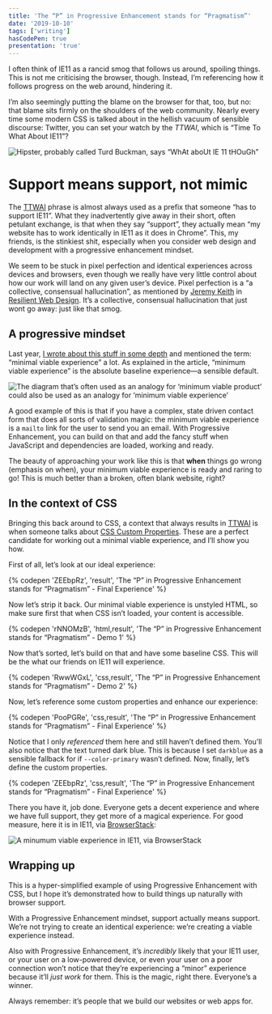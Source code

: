 ```yaml
---
title: 'The “P” in Progressive Enhancement stands for “Pragmatism”'
date: '2019-10-10'
tags: ['writing']
hasCodePen: true
presentation: 'true'
---
```


I often think of IE11 as a rancid smog that follows us around, spoiling things. This is not me criticising the browser, though. Instead, I’m referencing how it follows progress on the web around, hindering it.

I’m also seemingly putting the blame on the browser for that, too, but no: that blame sits firmly on the shoulders of the web community. Nearly every time some modern CSS is talked about in the hellish vacuum of sensible discourse: Twitter, you can set your watch by the <dfn id="ttwa-def">TTWAI</dfn>, which is “Time To What About IE11”?

![Hipster, probably called Turd Buckman, says “WhAt aboUt IE 11 tHOuGh”](https://res.cloudinary.com/andybelldesign/image/upload/c_scale,f_auto,w_1400/v1568725444/keeping-it-simple-with-css-that-scales/presentation.081_allu7h.png)

# Support means support, not mimic

The <a href="#ttwa-def">TTWAI</a> phrase is almost always used as a prefix that someone “has to support IE11”. What they inadvertently give away in their short, often petulant exchange, is that when they say “support”, they actually mean “my website has to work identically in IE11 as it does in Chrome”. This, my friends, is the stinkiest shit, especially when you consider web design and development with a progressive enhancement mindset.

We seem to be stuck in pixel perfection and identical experiences across devices and browsers, even though we really have very little control about how our work will land on any given user’s device. Pixel perfection is a “a collective, consensual hallucination”, as mentioned by [Jeremy Keith](//adactio.com) in [Resilient Web Design](https://resilientwebdesign.com/). It’s a collective, consensual hallucination that just wont go away: just like that smog.

## A progressive mindset

Last year, [I wrote about this stuff in some depth](https://hankchizljaw.com/wrote/the-power-of-progressive-enhancement/) and mentioned the term: “minimal viable experience” a lot. As explained in the article, “minimum viable experience” is the absolute baseline experience—a sensible default.

![The diagram that’s often used as an analogy for ‘minimum viable product’ could also be used as an analogy for ‘minimum viable experience’](https://hankchizljaw.imgix.net/tpope-1.png?auto=format 'The diagram that I used in “The Power Of Progressive Enhancement” to illustrate a minimum viable experience”')

A good example of this is that if you have a complex, state driven contact form that does all sorts of validation magic: the minimum viable experience is a `mailto` link for the user to send you an email. With Progressive Enhancement, you can build on that and add the fancy stuff when JavaScript and dependencies are loaded, working and ready.

The beauty of approaching your work like this is that **when** things go wrong (emphasis on when), your minimum viable experience is ready and raring to go! This is much better than a broken, often blank website, right?

## In the context of CSS

Bringing this back around to CSS, a context that always results in <a href="#ttwa-def">TTWAI</a> is when someone talks about [CSS Custom Properties](https://developer.mozilla.org/en-US/docs/Web/CSS/--*). These are a perfect candidate for working out a minimal viable experience, and I’ll show you how.

First of all, let’s look at our ideal experience:

{% codepen 'ZEEbpRz', 'result', 'The “P” in Progressive Enhancement stands for “Pragmatism” - Final Experience' %}

Now let’s strip it back. Our minimal viable experience is unstyled HTML, so make sure first that when CSS isn’t loaded, your content is accessible.

{% codepen 'rNNOMzB', 'html,result', 'The “P” in Progressive Enhancement stands for “Pragmatism” - Demo 1' %}

Now that’s sorted, let’s build on that and have some baseline CSS. This will be the what our friends on IE11 will experience.

{% codepen 'RwwWGxL', 'css,result', 'The “P” in Progressive Enhancement stands for “Pragmatism” - Demo 2' %}

Now, let’s reference some custom properties and enhance our experience:

{% codepen 'PooPGRe', 'css,result', 'The “P” in Progressive Enhancement stands for “Pragmatism” - Final Experience' %}

Notice that I only _referenced_ them here and still haven’t defined them. You’ll also notice that the text turned dark blue. This is because I set `darkblue` as a sensible fallback for if `--color-primary` wasn’t defined. Now, finally, let’s define the custom properties.

{% codepen 'ZEEbpRz', 'css,result', 'The “P” in Progressive Enhancement stands for “Pragmatism” - Final Experience' %}

There you have it, job done. Everyone gets a decent experience and where we have full support, they get more of a magical experience. For good measure, here it is in IE11, via [BrowserStack](https://www.browserstack.com/):

![A minumum viable experience in IE11, via BrowserStack](https://res.cloudinary.com/andybelldesign/image/upload/c_scale,f_auto,w_1400/v1570715475/the-p-in-progressive-enhancement-ie11_h5vwqj.jpg)

## Wrapping up

This is a hyper-simplified example of using Progressive Enhancement with CSS, but I hope it’s demonstrated how to build things up naturally with browser support.

With a Progressive Enhancement mindset, support actually means support. We’re not trying to create an identical experience: we’re creating a viable experience instead.

Also with Progressive Enhancement, it’s _incredibly_ likely that your IE11 user, or your user on a low-powered device, or even your user on a poor connection won’t notice that they’re experiencing a “minor” experience because it’ll _just work_ for them. This is the magic, right there. Everyone’s a winner.

Always remember: it’s people that we build our websites or web apps for.
